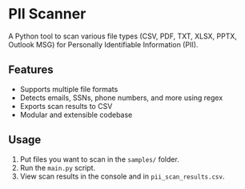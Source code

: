 # PII Scanner

A Python tool to scan various file types (CSV, PDF, TXT, XLSX, PPTX, Outlook MSG) for Personally Identifiable Information (PII).

## Features

- Supports multiple file formats
- Detects emails, SSNs, phone numbers, and more using regex
- Exports scan results to CSV
- Modular and extensible codebase

## Usage

1. Put files you want to scan in the `samples/` folder.
2. Run the `main.py` script.
3. View scan results in the console and in `pii_scan_results.csv`.



